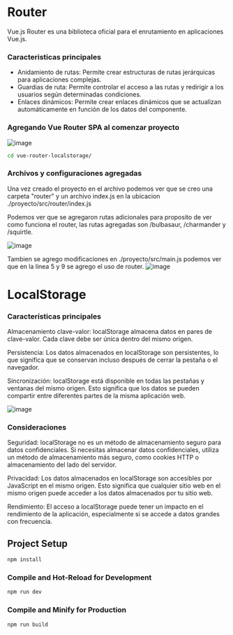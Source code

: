 # Router

Vue.js Router es una biblioteca oficial para el enrutamiento en aplicaciones Vue.js. 

### Caracteristicas principales

* Anidamiento de rutas: Permite crear estructuras de rutas jerárquicas para aplicaciones complejas.
* Guardias de ruta: Permite controlar el acceso a las rutas y redirigir a los usuarios según determinadas condiciones.
* Enlaces dinámicos: Permite crear enlaces dinámicos que se actualizan automáticamente en función de los datos del componente.

### Agregando Vue Router SPA al comenzar proyecto

![image](https://github.com/fredinfu/vue-router-localstorage/assets/23424560/d9f5af46-45ed-46ef-9276-cb49d9f3d565)

```sh
cd vue-router-localstorage/
```

### Archivos y configuraciones agregadas


Una vez creado el proyecto en el archivo podemos ver que se creo una carpeta "router" y un archivo index.js en la ubicacion ./proyecto/src/router/index.js

Podemos ver que se agregaron rutas adicionales para proposito de ver como funciona el router, las rutas agregadas son /bulbasaur, /charmander y /squirtle.

![image](https://github.com/fredinfu/vue-router-localstorage/assets/23424560/ecfc1f83-79f1-4fb6-93e5-4f3eac7a1f34)

Tambien se agrego modificaciones en ./proyecto/src/main.js podemos ver que en la linea 5 y 9 se agrego el uso de router.
![image](https://github.com/fredinfu/vue-router-localstorage/assets/23424560/c683ab47-78ab-4e70-bfaa-3d9822a090ac)


# LocalStorage

### Características principales

Almacenamiento clave-valor: localStorage almacena datos en pares de clave-valor. Cada clave debe ser única dentro del mismo origen.

Persistencia: Los datos almacenados en localStorage son persistentes, lo que significa que se conservan incluso después de cerrar la pestaña o el navegador.

Sincronización: localStorage está disponible en todas las pestañas y ventanas del mismo origen. Esto significa que los datos se pueden compartir entre diferentes partes de la misma aplicación web.

![image](https://github.com/fredinfu/vue-router-localstorage/assets/23424560/c844497b-493c-4423-ba1f-aec3a4c3ad52)

### Consideraciones
Seguridad: localStorage no es un método de almacenamiento seguro para datos confidenciales. Si necesitas almacenar datos confidenciales, utiliza un método de almacenamiento más seguro, como cookies HTTP o almacenamiento del lado del servidor.

Privacidad: Los datos almacenados en localStorage son accesibles por JavaScript en el mismo origen. Esto significa que cualquier sitio web en el mismo origen puede acceder a los datos almacenados por tu sitio web.

Rendimiento: El acceso a localStorage puede tener un impacto en el rendimiento de la aplicación, especialmente si se accede a datos grandes con frecuencia.


## Project Setup

```sh
npm install
```

### Compile and Hot-Reload for Development

```sh
npm run dev
```

### Compile and Minify for Production

```sh
npm run build
```

